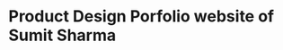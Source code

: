 # Product Design Porfolio website of Sumit Sharma

<!-- [![Jekyll site CI](https://github.com/aliifam/jdox/actions/workflows/jekyll.yml/badge.svg?branch=master)](https://github.com/aliifam/jdox/actions/workflows/jekyll.yml) -->
